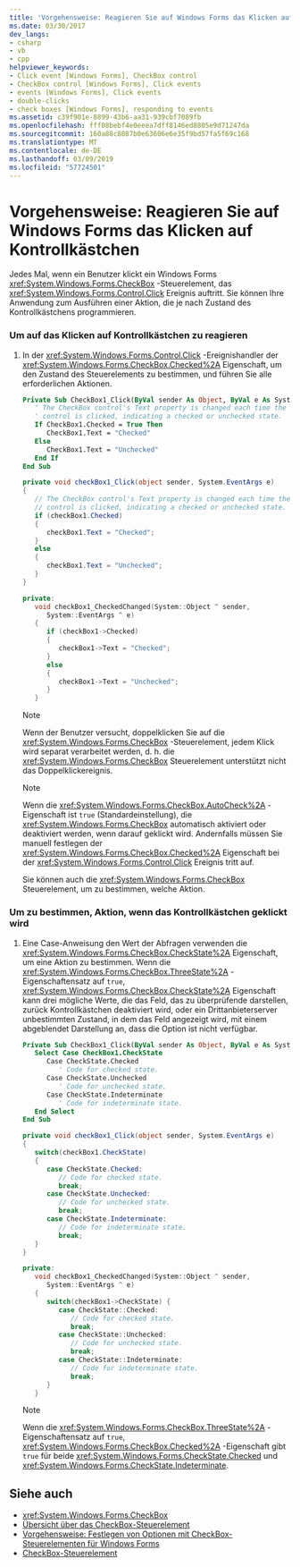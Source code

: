 ```yaml
---
title: 'Vorgehensweise: Reagieren Sie auf Windows Forms das Klicken auf Kontrollkästchen'
ms.date: 03/30/2017
dev_langs:
- csharp
- vb
- cpp
helpviewer_keywords:
- Click event [Windows Forms], CheckBox control
- CheckBox control [Windows Forms], Click events
- events [Windows Forms], Click events
- double-clicks
- check boxes [Windows Forms], responding to events
ms.assetid: c39f901e-8899-43b6-aa31-939cbf7089fb
ms.openlocfilehash: fff08bebf4e0eeea7dff8146ed8805e9d71247da
ms.sourcegitcommit: 160a88c8087b0e63606e6e35f9bd57fa5f69c168
ms.translationtype: MT
ms.contentlocale: de-DE
ms.lasthandoff: 03/09/2019
ms.locfileid: "57724501"
---
```

# <a name="how-to-respond-to-windows-forms-checkbox-clicks"></a>Vorgehensweise: Reagieren Sie auf Windows Forms das Klicken auf Kontrollkästchen
Jedes Mal, wenn ein Benutzer klickt ein Windows Forms <xref:System.Windows.Forms.CheckBox> -Steuerelement, das <xref:System.Windows.Forms.Control.Click> Ereignis auftritt. Sie können Ihre Anwendung zum Ausführen einer Aktion, die je nach Zustand des Kontrollkästchens programmieren.  
  
### <a name="to-respond-to-checkbox-clicks"></a>Um auf das Klicken auf Kontrollkästchen zu reagieren  
  
1.  In der <xref:System.Windows.Forms.Control.Click> -Ereignishandler der <xref:System.Windows.Forms.CheckBox.Checked%2A> Eigenschaft, um den Zustand des Steuerelements zu bestimmen, und führen Sie alle erforderlichen Aktionen.  
  
    ```vb  
    Private Sub CheckBox1_Click(ByVal sender As Object, ByVal e As System.EventArgs) Handles CheckBox1.Click  
       ' The CheckBox control's Text property is changed each time the   
       ' control is clicked, indicating a checked or unchecked state.  
       If CheckBox1.Checked = True Then  
          CheckBox1.Text = "Checked"  
       Else  
          CheckBox1.Text = "Unchecked"  
       End If  
    End Sub  
    ```  
  
    ```csharp  
    private void checkBox1_Click(object sender, System.EventArgs e)  
    {  
       // The CheckBox control's Text property is changed each time the   
       // control is clicked, indicating a checked or unchecked state.  
       if (checkBox1.Checked)  
       {  
          checkBox1.Text = "Checked";  
       }  
       else  
       {  
          checkBox1.Text = "Unchecked";  
       }  
    }  
    ```  
  
    ```cpp  
    private:  
       void checkBox1_CheckedChanged(System::Object ^ sender,  
          System::EventArgs ^ e)  
       {  
          if (checkBox1->Checked)  
          {  
             checkBox1->Text = "Checked";  
          }  
          else  
          {  
             checkBox1->Text = "Unchecked";  
          }  
       }  
    ```  
  
    > [!NOTE]
    >  Wenn der Benutzer versucht, doppelklicken Sie auf die <xref:System.Windows.Forms.CheckBox> -Steuerelement, jedem Klick wird separat verarbeitet werden, d. h. die <xref:System.Windows.Forms.CheckBox> Steuerelement unterstützt nicht das Doppelklickereignis.  
  
    > [!NOTE]
    >  Wenn die <xref:System.Windows.Forms.CheckBox.AutoCheck%2A> -Eigenschaft ist `true` (Standardeinstellung), die <xref:System.Windows.Forms.CheckBox> automatisch aktiviert oder deaktiviert werden, wenn darauf geklickt wird. Andernfalls müssen Sie manuell festlegen der <xref:System.Windows.Forms.CheckBox.Checked%2A> Eigenschaft bei der <xref:System.Windows.Forms.Control.Click> Ereignis tritt auf.  
  
     Sie können auch die <xref:System.Windows.Forms.CheckBox> Steuerelement, um zu bestimmen, welche Aktion.  
  
### <a name="to-determine-a-course-of-action-when-a-check-box-is-clicked"></a>Um zu bestimmen, Aktion, wenn das Kontrollkästchen geklickt wird  
  
1.  Eine Case-Anweisung den Wert der Abfragen verwenden die <xref:System.Windows.Forms.CheckBox.CheckState%2A> Eigenschaft, um eine Aktion zu bestimmen. Wenn die <xref:System.Windows.Forms.CheckBox.ThreeState%2A> -Eigenschaftensatz auf `true`, <xref:System.Windows.Forms.CheckBox.CheckState%2A> Eigenschaft kann drei mögliche Werte, die das Feld, das zu überprüfende darstellen, zurück Kontrollkästchen deaktiviert wird, oder ein Drittanbieterserver unbestimmten Zustand, in dem das Feld angezeigt wird, mit einem abgeblendet Darstellung an, dass die Option ist nicht verfügbar.  
  
    ```vb  
    Private Sub CheckBox1_Click(ByVal sender As Object, ByVal e As System.EventArgs) Handles CheckBox1.Click  
       Select Case CheckBox1.CheckState  
          Case CheckState.Checked  
             ' Code for checked state.  
          Case CheckState.Unchecked  
             ' Code for unchecked state.  
          Case CheckState.Indeterminate  
             ' Code for indeterminate state.  
       End Select   
    End Sub  
    ```  
  
    ```csharp  
    private void checkBox1_Click(object sender, System.EventArgs e)  
    {  
       switch(checkBox1.CheckState)  
       {  
          case CheckState.Checked:  
             // Code for checked state.  
             break;  
          case CheckState.Unchecked:  
             // Code for unchecked state.  
             break;  
          case CheckState.Indeterminate:  
             // Code for indeterminate state.  
             break;  
       }  
    }  
    ```  
  
    ```cpp  
    private:  
       void checkBox1_CheckedChanged(System::Object ^ sender,  
          System::EventArgs ^ e)  
       {  
          switch(checkBox1->CheckState) {  
             case CheckState::Checked:  
                // Code for checked state.  
                break;  
             case CheckState::Unchecked:  
                // Code for unchecked state.  
                break;  
             case CheckState::Indeterminate:  
                // Code for indeterminate state.  
                break;  
          }  
       }  
    ```  
  
    > [!NOTE]
    >  Wenn die <xref:System.Windows.Forms.CheckBox.ThreeState%2A> -Eigenschaftensatz auf `true`, <xref:System.Windows.Forms.CheckBox.Checked%2A> -Eigenschaft gibt `true` für beide <xref:System.Windows.Forms.CheckState.Checked> und <xref:System.Windows.Forms.CheckState.Indeterminate>.  
  
## <a name="see-also"></a>Siehe auch
- <xref:System.Windows.Forms.CheckBox>
- [Übersicht über das CheckBox-Steuerelement](checkbox-control-overview-windows-forms.md)
- [Vorgehensweise: Festlegen von Optionen mit CheckBox-Steuerelementen für Windows Forms](how-to-set-options-with-windows-forms-checkbox-controls.md)
- [CheckBox-Steuerelement](checkbox-control-windows-forms.md)
